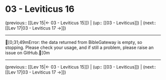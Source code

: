 # 03 - Leviticus 16

(previous:: [[Lev 15|← 03 - Leviticus 15]]) | (up:: [[03 - Leviticus]]) | (next:: [[Lev 17|03 - Leviticus 17 →]])

***
[0;31;49mError: the data returned from BibleGateway is empty, so stopping. Please check your usage, and if still a problem, please raise an issue on GitHub.[0m

***

(previous:: [[Lev 15|← 03 - Leviticus 15]]) | (up:: [[03 - Leviticus]]) | (next:: [[Lev 17|03 - Leviticus 17 →]])
